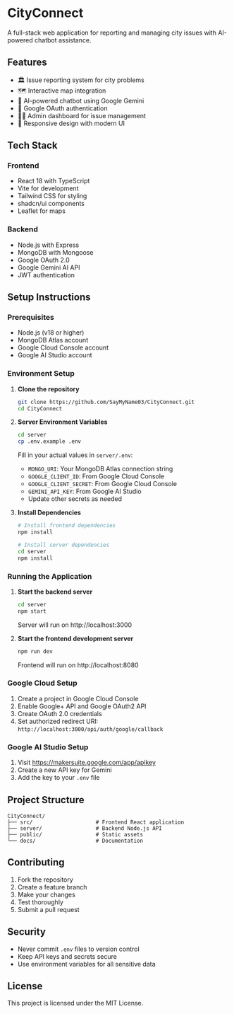 # CityConnect

A full-stack web application for reporting and managing city issues with AI-powered chatbot assistance.

## Features

- 🏛️ Issue reporting system for city problems
- 🗺️ Interactive map integration
- 🤖 AI-powered chatbot using Google Gemini
- 🔐 Google OAuth authentication
- 👨‍💼 Admin dashboard for issue management
- 📱 Responsive design with modern UI

## Tech Stack

### Frontend
- React 18 with TypeScript
- Vite for development
- Tailwind CSS for styling
- shadcn/ui components
- Leaflet for maps

### Backend
- Node.js with Express
- MongoDB with Mongoose
- Google OAuth 2.0
- Google Gemini AI API
- JWT authentication

## Setup Instructions

### Prerequisites
- Node.js (v18 or higher)
- MongoDB Atlas account
- Google Cloud Console account
- Google AI Studio account

### Environment Setup

1. **Clone the repository**
   ```bash
   git clone https://github.com/SayMyName03/CityConnect.git
   cd CityConnect
   ```

2. **Server Environment Variables**
   ```bash
   cd server
   cp .env.example .env
   ```
   
   Fill in your actual values in `server/.env`:
   - `MONGO_URI`: Your MongoDB Atlas connection string
   - `GOOGLE_CLIENT_ID`: From Google Cloud Console
   - `GOOGLE_CLIENT_SECRET`: From Google Cloud Console
   - `GEMINI_API_KEY`: From Google AI Studio
   - Update other secrets as needed

3. **Install Dependencies**
   ```bash
   # Install frontend dependencies
   npm install
   
   # Install server dependencies
   cd server
   npm install
   ```

### Running the Application

1. **Start the backend server**
   ```bash
   cd server
   npm start
   ```
   Server will run on http://localhost:3000

2. **Start the frontend development server**
   ```bash
   npm run dev
   ```
   Frontend will run on http://localhost:8080

### Google Cloud Setup

1. Create a project in Google Cloud Console
2. Enable Google+ API and Google OAuth2 API
3. Create OAuth 2.0 credentials
4. Set authorized redirect URI: `http://localhost:3000/api/auth/google/callback`

### Google AI Studio Setup

1. Visit https://makersuite.google.com/app/apikey
2. Create a new API key for Gemini
3. Add the key to your `.env` file

## Project Structure

```
CityConnect/
├── src/                    # Frontend React application
├── server/                 # Backend Node.js API
├── public/                 # Static assets
└── docs/                   # Documentation
```

## Contributing

1. Fork the repository
2. Create a feature branch
3. Make your changes
4. Test thoroughly
5. Submit a pull request

## Security

- Never commit `.env` files to version control
- Keep API keys and secrets secure
- Use environment variables for all sensitive data

## License

This project is licensed under the MIT License.